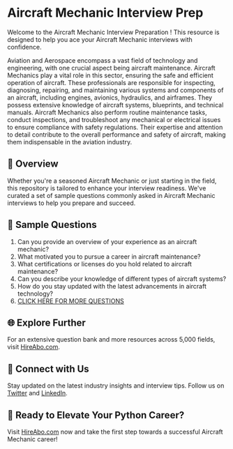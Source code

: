 # Aircraft Mechanic Interview Prep

Welcome to the Aircraft Mechanic Interview Preparation ! This resource is designed to help you ace your Aircraft Mechanic interviews with confidence.

Aviation and Aerospace encompass a vast field of technology and engineering, with one crucial aspect being aircraft maintenance. Aircraft Mechanics play a vital role in this sector, ensuring the safe and efficient operation of aircraft. These professionals are responsible for inspecting, diagnosing, repairing, and maintaining various systems and components of an aircraft, including engines, avionics, hydraulics, and airframes. They possess extensive knowledge of aircraft systems, blueprints, and technical manuals. Aircraft Mechanics also perform routine maintenance tasks, conduct inspections, and troubleshoot any mechanical or electrical issues to ensure compliance with safety regulations. Their expertise and attention to detail contribute to the overall performance and safety of aircraft, making them indispensable in the aviation industry.

## 🚀 Overview

Whether you're a seasoned Aircraft Mechanic or just starting in the field, this repository is tailored to enhance your interview readiness. We've curated a set of sample questions commonly asked in Aircraft Mechanic interviews to help you prepare and succeed.

## 📝 Sample Questions

1. Can you provide an overview of your experience as an aircraft mechanic?
2. What motivated you to pursue a career in aircraft maintenance?
3. What certifications or licenses do you hold related to aircraft maintenance?
4. Can you describe your knowledge of different types of aircraft systems?
5. How do you stay updated with the latest advancements in aircraft technology?
6. [CLICK HERE FOR MORE QUESTIONS](https://hireabo.com/job/14_3_1/Aircraft%20Mechanic)

## 🌐 Explore Further

For an extensive question bank and more resources across 5,000 fields, visit [HireAbo.com](https://www.hireabo.com).

## 📱 Connect with Us

Stay updated on the latest industry insights and interview tips. Follow us on [Twitter](https://twitter.com/hireabo) and [LinkedIn](https://www.linkedin.com/in/hire-abo-3609972a8/).

## 🚀 Ready to Elevate Your Python Career?

Visit [HireAbo.com](https://www.hireabo.com) now and take the first step towards a successful Aircraft Mechanic career!